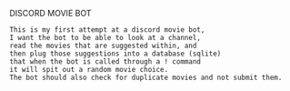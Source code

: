 DISCORD MOVIE BOT

    This is my first attempt at a discord movie bot,
    I want the bot to be able to look at a channel,
    read the movies that are suggested within, and
    then plug those suggestions into a database (sqlite)
    that when the bot is called through a ! command
    it will spit out a random movie choice. 
    The bot should also check for duplicate movies and not submit them.
